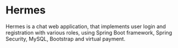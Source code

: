# Hermes
Hermes is a chat web application, that implements user login and registration with various roles,
using Spring Boot framework, Spring Security, MySQL, Bootstrap and virtual payment.